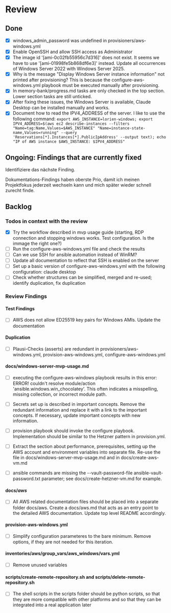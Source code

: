 # Review

## Done

- [x] windows_admin_password was undefined in provisioners/aws-windows.yml
- [x] Enable OpenSSH and allow SSH access as Administrator
- [x] The image id '[ami-0c02fb55956c7d316]' does not exist. It seems we have to use '[ami-01998fe5b868df6e3]' instead. Update all occurrences of Windows Server 2022 with Windows Server 2025.
- [x] Why is the message "Display Windows Server instance information" not printed after provisioning? This is because the configure-aws-windows.yml playbook must be executed manually after provisioning.
- [x] In memory-bank/progress.md tasks are only checked in the top section. Lower section tasks are still unticked.
- [x] After fixing these issues, the Windows Server is available, Claude Desktop can be installed manually and works.
- [x] Document how to read the IPV4_ADDRESS of the server. I like to use the following command: `export AWS_INSTANCE=lorien-windows; export IPV4_ADDRESS=$(aws ec2 describe-instances --filters "Name=tag:Name,Values=$AWS_INSTANCE" "Name=instance-state-name,Values=running" --query 'Reservations[*].Instances[*].PublicIpAddress' --output text); echo "IP of AWS instance $AWS_INSTANCE: $IPV4_ADDRESS"`

## Ongoing: Findings that are currently fixed

Identifiziere das nächste Finding.

Dokumentations-Findings haben oberste Prio, damit ich meinen Projektfokus jederzeit wechseln kann und mich später wieder schnell zurecht finde.

## Backlog

### Todos in context with the review

- [x] Try the workflow described in mvp usage guide (starting, RDP connection and stopping windows works. Test configuration. Is the immage the right one?)
- [ ] Run the configure-aws-windows.yml file and check the results
- [ ] Can we use SSH for ansible automation instead of WinRM?
- [ ] Update all documentation to reflect that SSH is enabled on the server
- [ ] Set up a basic version of configure-aws-windows.yml with the following configuration: claude desktop
- [ ] Check whether structures can be simplified, merged and re-used; identify duplication, fix duplication

### Review Findings

#### Test Findings

- [ ] AWS does not allow ED25519 key pairs for Windows AMIs. Update the documentation

#### Duplication

- [ ] Plausi-Checks (asserts) are redundant in provisioners/aws-windows.yml, provision-aws-windows.yml, configure-aws-windows.yml

#### docs/windows-server-mvp-usage.md

- [ ] executing the configure-aws-windows playbook results in this error: ERROR! couldn't resolve module/action 'ansible.windows.win_chocolatey'. This often indicates a misspelling, missing collection, or incorrect module path.

- [ ] Secrets set up is described in important concepts. Remove the redundant information and replace it with a link to the important concepts. If necessary, update important concepts with new information.
- [ ] provision playbook should invoke the configure playbook. Implementation should be similar to the Hetzner pattern in provision.yml.
- [ ] Extract the section about performance, prerequisites, setting up the AWS account and environment variables into separate file. Re-use the file in docs/windows-server-mvp-usage.md and in docs/create-aws-vm.md
- [ ] ansible commands are missing the --vault-password-file ansible-vault-password.txt parameter; see docs/create-hetzner-vm.md for example.

#### docs/*aws*

- [ ] All AWS related documentation files should be placed into a separate folder docs/aws. Create a docs/aws.md that acts as an entry point to the detailed AWS documentation. Update top level README accordingly.

#### provision-aws-windows.yml

- [ ] Simplify configuration parameteres to the bare minimum. Remove options, if they are not needed for this iteration.

#### inventories/aws/group_vars/aws_windows/vars.yml

- [ ] Remove unused variables

#### scripts/create-remote-repository.sh and scripts/delete-remote-repository.sh

- [ ] The shell scripts in the scripts folder should be python scripts, so that they are more compatible with other platforms and so that they can be integrated into a real application later